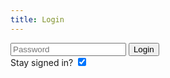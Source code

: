 ```yaml
---
title: Login
---
```


<input type="password" id="password" placeholder="Password" /> 
<button id="loginbutton">Login</button> <br />
Stay signed in? 
<input type="checkbox" checked id="staysignedin" />

<script type="text/javascript">
	registerFunction(function() {
		var checkPassword = function(password) {
			var correct = "pGN3w+MArM2L4HQODi7aCrWef+L9a6O6WwulvY7B/1U=";
			var sha = new jsSHA("SHA-256", "TEXT");
			sha.update(password);
			var hash = sha.getHash("B64");
			if (hash === correct) {
				// redirect to previous page
				location.href = location.search.split("=")[1]; 				
			}
		};

		$("#loginbutton").onclick = function() {
			var password = $("#password").value;
			if ($("#staysignedin").checked) {
				localStorage.password = password;
			}
			checkPassword(password);
		};

		$("#password").onkeypress = function(e) {
			if (e.keyCode === 13) {
				$("#loginbutton").click();
			}
		};
	 });
</script>
